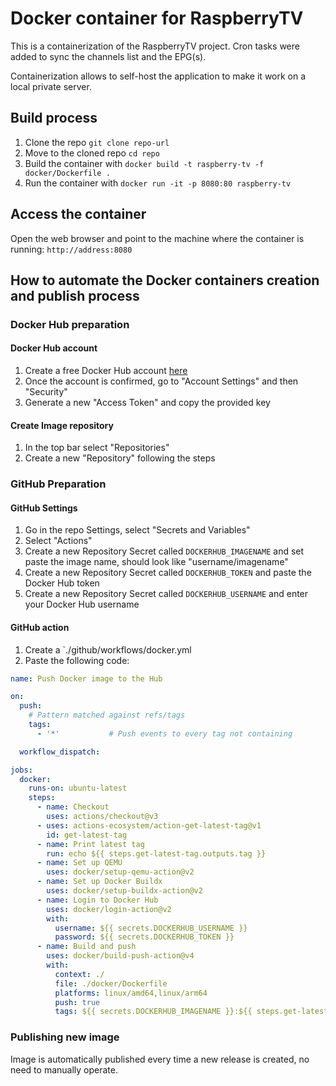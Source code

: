 # Docker container for RaspberryTV

This is a containerization of the RaspberryTV project. Cron tasks were added to sync the channels list and the EPG(s).

Containerization allows to self-host the application to make it work on a local private server.

## Build process

1. Clone the repo `git clone repo-url`
2. Move to the cloned repo `cd repo`
3. Build the container with `docker build -t raspberry-tv -f docker/Dockerfile .`
4. Run the container with `docker run -it -p 8080:80 raspberry-tv`

## Access the container

Open the web browser and point to the machine where the container is running: `http://address:8080`

## How to automate the Docker containers creation and publish process

### Docker Hub preparation

#### Docker Hub account

1. Create a free Docker Hub account [here](https://hub.docker.com/)
2. Once the account is confirmed, go to "Account Settings" and then "Security"
3. Generate a new "Access Token" and copy the provided key

#### Create Image repository

1. In the top bar select "Repositories"
2. Create a new "Repository" following the steps

### GitHub Preparation

#### GitHub Settings

1. Go in the repo Settings, select "Secrets and Variables"
2. Select "Actions"
3. Create a new Repository Secret called `DOCKERHUB_IMAGENAME` and set paste the image name, should look like "username/imagename"
4. Create a new Repository Secret called `DOCKERHUB_TOKEN` and paste the Docker Hub token
5. Create a new Repository Secret called `DOCKERHUB_USERNAME` and enter your Docker Hub username

#### GitHub action

1. Create a `./github/workflows/docker.yml
2. Paste the following code:

```yaml
name: Push Docker image to the Hub

on:
  push:
    # Pattern matched against refs/tags
    tags:        
      - '*'           # Push events to every tag not containing

  workflow_dispatch:

jobs:
  docker:
    runs-on: ubuntu-latest
    steps:
      - name: Checkout
        uses: actions/checkout@v3
      - uses: actions-ecosystem/action-get-latest-tag@v1
        id: get-latest-tag
      - name: Print latest tag
        run: echo ${{ steps.get-latest-tag.outputs.tag }}
      - name: Set up QEMU
        uses: docker/setup-qemu-action@v2
      - name: Set up Docker Buildx
        uses: docker/setup-buildx-action@v2
      - name: Login to Docker Hub
        uses: docker/login-action@v2
        with:
          username: ${{ secrets.DOCKERHUB_USERNAME }}
          password: ${{ secrets.DOCKERHUB_TOKEN }}
      - name: Build and push
        uses: docker/build-push-action@v4
        with:
          context: ./
          file: ./docker/Dockerfile
          platforms: linux/amd64,linux/arm64
          push: true
          tags: ${{ secrets.DOCKERHUB_IMAGENAME }}:${{ steps.get-latest-tag.outputs.tag }},${{ secrets.DOCKERHUB_IMAGENAME }}:latest
```

### Publishing new image

Image is automatically published every time a new release is created, no need to manually operate.
